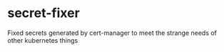 # secret-fixer
Fixed secrets generated by cert-manager to meet the strange needs of other kubernetes things
